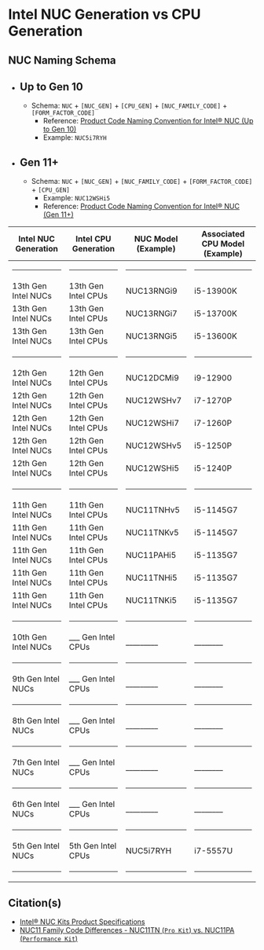 # Intel NUC Generation vs CPU Generation

## NUC Naming Schema
  - ## Up to Gen 10
    - Schema: `NUC` + `[NUC_GEN]` + `[CPU_GEN]` + `[NUC_FAMILY_CODE]` + `[FORM_FACTOR_CODE]`
      - Reference: [Product Code Naming Convention for Intel® NUC (Up to Gen 10)](https://www.intel.com/content/www/us/en/support/articles/000031273/intel-nuc.html)
      - Example: `NUC5i7RYH`
  - ## Gen 11+
    - Schema: `NUC` + `[NUC_GEN]` + `[NUC_FAMILY_CODE]` + `[FORM_FACTOR_CODE]` + `[CPU_GEN]`
      - Example: `NUC12WSHi5`
      - Reference: [Product Code Naming Convention for Intel® NUC (Gen 11+)](https://www.intel.com/content/www/us/en/support/articles/000060119/intel-nuc.html)

| Intel NUC Generation | Intel CPU Generation | NUC Model (Example) | Associated CPU Model (Example) |
| -------------------- | -------------------- | ------------------- | ------------------------------ |
| <hr />               | <hr />               | <hr />              | <hr />                         |
| 13th Gen Intel NUCs  | 13th Gen Intel CPUs  | NUC13RNGi9          | i5-13900K                      |
| 13th Gen Intel NUCs  | 13th Gen Intel CPUs  | NUC13RNGi7          | i5-13700K                      |
| 13th Gen Intel NUCs  | 13th Gen Intel CPUs  | NUC13RNGi5          | i5-13600K                      |
| <hr />               | <hr />               | <hr />              | <hr />                         |
| 12th Gen Intel NUCs  | 12th Gen Intel CPUs  | NUC12DCMi9          | i9-12900                       |
| 12th Gen Intel NUCs  | 12th Gen Intel CPUs  | NUC12WSHv7          | i7-1270P                       |
| 12th Gen Intel NUCs  | 12th Gen Intel CPUs  | NUC12WSHi7          | i7-1260P                       |
| 12th Gen Intel NUCs  | 12th Gen Intel CPUs  | NUC12WSHv5          | i5-1250P                       |
| 12th Gen Intel NUCs  | 12th Gen Intel CPUs  | NUC12WSHi5          | i5-1240P                       |
| <hr />               | <hr />               | <hr />              | <hr />                         |
| 11th Gen Intel NUCs  | 11th Gen Intel CPUs  | NUC11TNHv5          | i5-1145G7                      |
| 11th Gen Intel NUCs  | 11th Gen Intel CPUs  | NUC11TNKv5          | i5-1145G7                      |
| 11th Gen Intel NUCs  | 11th Gen Intel CPUs  | NUC11PAHi5          | i5-1135G7                      |
| 11th Gen Intel NUCs  | 11th Gen Intel CPUs  | NUC11TNHi5          | i5-1135G7                      |
| 11th Gen Intel NUCs  | 11th Gen Intel CPUs  | NUC11TNKi5          | i5-1135G7                      |
| <hr />               | <hr />               | <hr />              | <hr />                         |
| 10th Gen Intel NUCs  | ___ Gen Intel CPUs   | _________           | ________                       |
| <hr />               | <hr />               | <hr />              | <hr />                         |
| 9th Gen Intel NUCs   | ___ Gen Intel CPUs   | _________           | ________                       |
| <hr />               | <hr />               | <hr />              | <hr />                         |
| 8th Gen Intel NUCs   | ___ Gen Intel CPUs   | _________           | ________                       |
| <hr />               | <hr />               | <hr />              | <hr />                         |
| 7th Gen Intel NUCs   | ___ Gen Intel CPUs   | _________           | ________                       |
| <hr />               | <hr />               | <hr />              | <hr />                         |
| 6th Gen Intel NUCs   | ___ Gen Intel CPUs   | _________           | ________                       |
| <hr />               | <hr />               | <hr />              | <hr />                         |
| 5th Gen Intel NUCs   | 5th Gen Intel CPUs   | NUC5i7RYH           | i7-5557U                       |
| <hr />               | <hr />               | <hr />              | <hr />                         |


## Citation(s)

- [Intel® NUC Kits Product Specifications](https://ark.intel.com/content/www/us/en/ark/products/series/70407/intel-nuc-kits.html#@nofilter)
- [NUC11 Family Code Differences - NUC11TN (`Pro Kit`) vs. NUC11PA (`Performance Kit`)](https://www.reddit.com/r/intelnuc/comments/njyydd/difference_between_these_2_nucs/)
